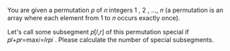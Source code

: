 You are given a permutation 𝑝
 of 𝑛
 integers 1
, 2
, ..., 𝑛
 (a permutation is an array where each element from 1
 to 𝑛
 occurs exactly once).

Let's call some subsegment 𝑝[𝑙,𝑟]
 of this permutation special if 𝑝𝑙+𝑝𝑟=max𝑖=𝑙𝑟𝑝𝑖
. Please calculate the number of special subsegments.



